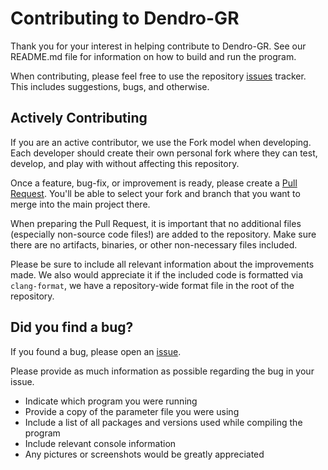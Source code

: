 # Contributing to Dendro-GR

Thank you for your interest in helping contribute to Dendro-GR. See our README.md file for information on how to build and run the program.

When contributing, please feel free to use the repository [issues](https://github.com/paralab/Dendro-GR/issues) tracker. This includes suggestions, bugs, and otherwise.

## Actively Contributing

If you are an active contributor, we use the Fork model when developing. Each developer should create their own personal fork where they can test, develop, and play with without affecting this repository.

Once a feature, bug-fix, or improvement is ready, please create a [Pull Request](https://github.com/paralab/Dendro-GR/pulls). You'll be able to select your fork and branch that you want to merge into the main project there.

When preparing the Pull Request, it is important that no additional files (especially non-source code files!) are added to the repository. Make sure there are no artifacts, binaries, or other non-necessary files included.

Please be sure to include all relevant information about the improvements made. We also would appreciate it if the included code is formatted via `clang-format`, we have a repository-wide format file in the root of the repository.

## Did you find a bug?

If you found a bug, please open an [issue](https://github.com/paralab/Dendro-GR/issues).

Please provide as much information as possible regarding the bug in your issue.

- Indicate which program you were running
- Provide a copy of the parameter file you were using
- Include a list of all packages and versions used while compiling the program
- Include relevant console information
- Any pictures or screenshots would be greatly appreciated